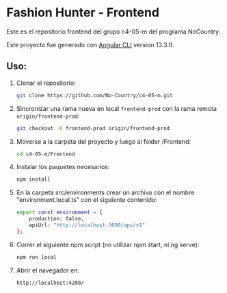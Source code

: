 # Fashion Hunter - Frontend

Este es el repositorio frontend del grupo c4-05-m del programa NoCountry.

Este proyecto fue generado con [Angular CLI](https://github.com/angular/angular-cli) version 13.3.0.

## Uso:

1. Clonar el repositorio:
    ```sh
    git clone https://github.com/No-Country/c4-05-m.git
    ```
2. Sincronizar una rama nueva en local `frontend-prod` con la rama remota `origin/frontend-prod`:
    ```sh
    git checkout -b frontend-prod origin/frontend-prod
    ```
3. Moverse a la carpeta del proyecto y luego al folder /Frontend:
    ```sh
    cd c4-05-m/Frontend
    ```
4. Instalar los paquetes necesarios:
    ```sh
    npm install
    ```
5. En la carpeta src/environments crear un archivo con el nombre "environment.local.ts" con el siguiente contenido:
    ```sh
    export const environment = {
        production: false,
        apiUrl: "http://localhost:3000/api/v1"
    };
    ```
6. Correr el siguiente npm script (no utilizar npm start, ni ng serve):
    ```sh
    npm run local
    ```
7. Abrir el navegador en:
    ```sh
    http://localhost:4200/
    ```
